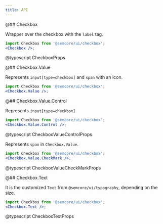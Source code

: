 ```yaml
---
title: API
---
```


@## Checkbox

Wrapper over the checkbox with the `label` tag.

```jsx
import Checkbox from '@semcore/ui/checkbox';
<Checkbox />;
```

@typescript CheckboxProps

@## Checkbox.Value

Represents `input[type=checkbox]` and `span` with an icon.

```jsx
import Checkbox from '@semcore/ui/checkbox';
<Checkbox.Value />;
```

@## Checkbox.Value.Control

Represents `input[type=checkbox]` 

```jsx
import Checkbox from '@semcore/ui/checkbox';
<Checkbox.Value.Control />;
```

@typescript CheckboxValueControlProps

Represents `span` in `Checkbox.Value`.

```jsx
import Checkbox from '@semcore/ui/checkbox';
<Checkbox.Value.CheckMark />;
```

@typescript CheckboxValueCheckMarkProps

@## Checkbox.Text

It is the customized `Text` from `@semcore/ui/typography`, depending on the size.

```jsx
import Checkbox from '@semcore/ui/checkbox';
<Checkbox.Text />;
```

@typescript CheckboxTextProps
